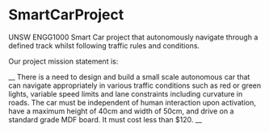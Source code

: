 # SmartCarProject
UNSW ENGG1000 Smart Car project that autonomously navigate through a defined track whilst following traffic rules and conditions.

Our project mission statement is:

__
There is a need to design and build a small scale autonomous car that can navigate appropriately in various
traffic conditions such as red or green lights, variable speed limits and lane constraints including curvature in
roads. The car must be independent of human interaction upon activation, have a maximum height of 40cm
and width of 50cm, and drive on a standard grade MDF board. It must cost less than $120. 
__
